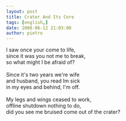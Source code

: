 ```yaml
---
layout: post
title: Crater And Its Core
tags: [english,]
date: 2008-06-12 21:03:00
author: pietro
---
```

I saw once your come to life,<br/>since it was you not me to break,<br/>so what might I be afraid of?<br/><br/>Since it's two years we're wife<br/>and husband, you read Im sick<br/>in my eyes and behind, I'm off.<br/><br/>My legs and wings ceased to work,<br/>offline shutdown nothing to do,<br/>did you see me bruised come out of the crater?
